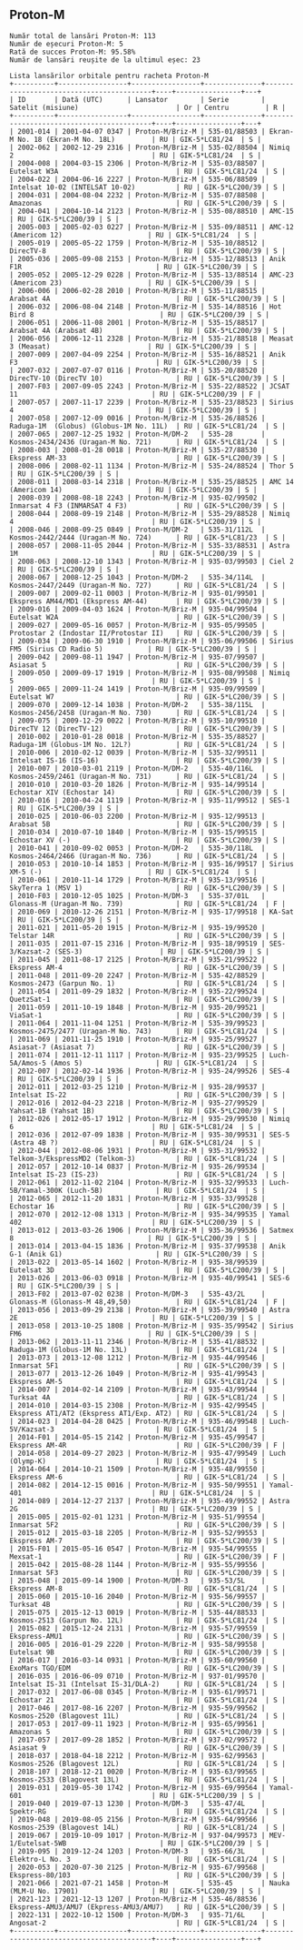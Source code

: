 ## Proton-M

    Număr total de lansări Proton-M: 113
    Număr de eșecuri Proton-M: 5
    Rată de succes Proton-M: 95.58%
    Număr de lansări reușite de la ultimul eșec: 23
    
    Lista lansărilor orbitale pentru racheta Proton-M
    +----------+-----------------+-----------------+--------------+------------------------------------------+----+----------------+---+
    | ID       | Dată (UTC)      | Lansator        | Serie        | Satelit (misiune)                        | Or | Centru         | R |
    +----------+-----------------+-----------------+--------------+------------------------------------------+----+----------------+---+
    | 2001-014 | 2001-04-07 0347 | Proton-M/Briz-M | 535-01/88503 | Ekran-M No. 18 (Ekran-M No. 18L)         | RU | GIK-5*LC81/24  | S |
    | 2002-062 | 2002-12-29 2316 | Proton-M/Briz-M | 535-02/88504 | Nimiq 2                                  | RU | GIK-5*LC81/24  | S |
    | 2004-008 | 2004-03-15 2306 | Proton-M/Briz-M | 535-03/88507 | Eutelsat W3A                             | RU | GIK-5*LC81/24  | S |
    | 2004-022 | 2004-06-16 2227 | Proton-M/Briz-M | 535-06/88509 | Intelsat 10-02 (INTELSAT 10-02)          | RU | GIK-5*LC200/39 | S |
    | 2004-031 | 2004-08-04 2232 | Proton-M/Briz-M | 535-07/88508 | Amazonas                                 | RU | GIK-5*LC200/39 | S |
    | 2004-041 | 2004-10-14 2123 | Proton-M/Briz-M | 535-08/88510 | AMC-15                                   | RU | GIK-5*LC200/39 | S |
    | 2005-003 | 2005-02-03 0227 | Proton-M/Briz-M | 535-09/88511 | AMC-12 (Americom 12)                     | RU | GIK-5*LC81/24  | S |
    | 2005-019 | 2005-05-22 1759 | Proton-M/Briz-M | 535-10/88512 | DirecTV-8                                | RU | GIK-5*LC200/39 | S |
    | 2005-036 | 2005-09-08 2153 | Proton-M/Briz-M | 535-12/88513 | Anik F1R                                 | RU | GIK-5*LC200/39 | S |
    | 2005-052 | 2005-12-29 0228 | Proton-M/Briz-M | 535-13/88514 | AMC-23 (Americom 23)                     | RU | GIK-5*LC200/39 | S |
    | 2006-006 | 2006-02-28 2010 | Proton-M/Briz-M | 535-11/88515 | Arabsat 4A                               | RU | GIK-5*LC200/39 | S |
    | 2006-032 | 2006-08-04 2148 | Proton-M/Briz-M | 535-14/88516 | Hot Bird 8                               | RU | GIK-5*LC200/39 | S |
    | 2006-051 | 2006-11-08 2001 | Proton-M/Briz-M | 535-15/88517 | Arabsat 4A (Arabsat 4B)                  | RU | GIK-5*LC200/39 | S |
    | 2006-056 | 2006-12-11 2328 | Proton-M/Briz-M | 535-21/88518 | Measat 3 (Measat)                        | RU | GIK-5*LC200/39 | S |
    | 2007-009 | 2007-04-09 2254 | Proton-M/Briz-M | 535-16/88521 | Anik F3                                  | RU | GIK-5*LC200/39 | S |
    | 2007-032 | 2007-07-07 0116 | Proton-M/Briz-M | 535-20/88520 | DirecTV-10 (DirecTV 10)                  | RU | GIK-5*LC200/39 | S |
    | 2007-F03 | 2007-09-05 2243 | Proton-M/Briz-M | 535-22/88522 | JCSAT 11                                 | RU | GIK-5*LC200/39 | F |
    | 2007-057 | 2007-11-17 2239 | Proton-M/Briz-M | 535-23/88523 | Sirius 4                                 | RU | GIK-5*LC200/39 | S |
    | 2007-058 | 2007-12-09 0016 | Proton-M/Briz-M | 535-26/88526 | Raduga-1M  (Globus) (Globus-1M No. 11L)  | RU | GIK-5*LC81/24  | S |
    | 2007-065 | 2007-12-25 1932 | Proton-M/DM-2   | 535-28       | Kosmos-2434/2436 (Uragan-M No. 721)      | RU | GIK-5*LC81/24  | S |
    | 2008-003 | 2008-01-28 0018 | Proton-M/Briz-M | 535-27/88530 | Ekspress AM-33                           | RU | GIK-5*LC200/39 | S |
    | 2008-006 | 2008-02-11 1134 | Proton-M/Briz-M | 535-24/88524 | Thor 5                                   | RU | GIK-5*LC200/39 | S |
    | 2008-011 | 2008-03-14 2318 | Proton-M/Briz-M | 535-25/88525 | AMC 14 (Americom 14)                     | RU | GIK-5*LC200/39 | S |
    | 2008-039 | 2008-08-18 2243 | Proton-M/Briz-M | 935-02/99502 | Inmarsat 4 F3 (INMARSAT 4 F3)            | RU | GIK-5*LC200/39 | S |
    | 2008-044 | 2008-09-19 2148 | Proton-M/Briz-M | 535-29/88528 | Nimiq 4                                  | RU | GIK-5*LC200/39 | S |
    | 2008-046 | 2008-09-25 0849 | Proton-M/DM-2   | 535-31/112L  | Kosmos-2442/2444 (Uragan-M No. 724)      | RU | GIK-5*LC81/23  | S |
    | 2008-057 | 2008-11-05 2044 | Proton-M/Briz-M | 535-33/88531 | Astra 1M                                 | RU | GIK-5*LC200/39 | S |
    | 2008-063 | 2008-12-10 1343 | Proton-M/Briz-M | 935-03/99503 | Ciel 2                                   | RU | GIK-5*LC200/39 | S |
    | 2008-067 | 2008-12-25 1043 | Proton-M/DM-2   | 535-34/114L  | Kosmos-2447/2449 (Uragan-M No. 727)      | RU | GIK-5*LC81/24  | S |
    | 2009-007 | 2009-02-11 0003 | Proton-M/Briz-M | 935-01/99501 | Ekspress AM44/MD1 (Ekspress AM-44)       | RU | GIK-5*LC200/39 | S |
    | 2009-016 | 2009-04-03 1624 | Proton-M/Briz-M | 935-04/99504 | Eutelsat W2A                             | RU | GIK-5*LC200/39 | S |
    | 2009-027 | 2009-05-16 0057 | Proton-M/Briz-M | 935-05/99505 | Protostar 2 (Indostar II/Protostar II)   | RU | GIK-5*LC200/39 | S |
    | 2009-034 | 2009-06-30 1910 | Proton-M/Briz-M | 935-06/99506 | Sirius FM5 (Sirius CD Radio 5)           | RU | GIK-5*LC200/39 | S |
    | 2009-042 | 2009-08-11 1947 | Proton-M/Briz-M | 935-07/99507 | Asiasat 5                                | RU | GIK-5*LC200/39 | S |
    | 2009-050 | 2009-09-17 1919 | Proton-M/Briz-M | 935-08/99508 | Nimiq 5                                  | RU | GIK-5*LC200/39 | S |
    | 2009-065 | 2009-11-24 1419 | Proton-M/Briz-M | 935-09/99509 | Eutelsat W7                              | RU | GIK-5*LC200/39 | S |
    | 2009-070 | 2009-12-14 1038 | Proton-M/DM-2   | 535-38/115L  | Kosmos-2456/2458 (Uragan-M No. 730)      | RU | GIK-5*LC81/24  | S |
    | 2009-075 | 2009-12-29 0022 | Proton-M/Briz-M | 935-10/99510 | DirecTV 12 (DirecTV-12)                  | RU | GIK-5*LC200/39 | S |
    | 2010-002 | 2010-01-28 0018 | Proton-M/Briz-M | 535-35/88527 | Raduga-1M (Globus-1M No. 12L?)           | RU | GIK-5*LC81/24  | S |
    | 2010-006 | 2010-02-12 0039 | Proton-M/Briz-M | 535-32/99511 | Intelsat IS-16 (IS-16)                   | RU | GIK-5*LC200/39 | S |
    | 2010-007 | 2010-03-01 2119 | Proton-M/DM-2   | 535-40/116L  | Kosmos-2459/2461 (Uragan-M No. 731)      | RU | GIK-5*LC81/24  | S |
    | 2010-010 | 2010-03-20 1826 | Proton-M/Briz-M | 935-14/99514 | Echostar XIV (Echostar 14)               | RU | GIK-5*LC200/39 | S |
    | 2010-016 | 2010-04-24 1119 | Proton-M/Briz-M | 935-11/99512 | SES-1                                    | RU | GIK-5*LC200/39 | S |
    | 2010-025 | 2010-06-03 2200 | Proton-M/Briz-M | 935-12/99513 | Arabsat 5B                               | RU | GIK-5*LC200/39 | S |
    | 2010-034 | 2010-07-10 1840 | Proton-M/Briz-M | 935-15/99515 | Echostar XV (-)                          | RU | GIK-5*LC200/39 | S |
    | 2010-041 | 2010-09-02 0053 | Proton-M/DM-2   | 535-30/118L  | Kosmos-2464/2466 (Uragan-M No. 736)      | RU | GIK-5*LC81/24  | S |
    | 2010-053 | 2010-10-14 1853 | Proton-M/Briz-M | 935-16/99517 | Sirius XM-5 (-)                          | RU | GIK-5*LC81/24  | S |
    | 2010-061 | 2010-11-14 1729 | Proton-M/Briz-M | 935-13/99516 | SkyTerra 1 (MSV 1)                       | RU | GIK-5*LC200/39 | S |
    | 2010-F03 | 2010-12-05 1025 | Proton-M/DM-3   | 535-37/01L   | Glonass-M (Uragan-M No. 739)             | RU | GIK-5*LC81/24  | F |
    | 2010-069 | 2010-12-26 2151 | Proton-M/Briz-M | 935-17/99518 | KA-Sat                                   | RU | GIK-5*LC200/39 | S |
    | 2011-021 | 2011-05-20 1915 | Proton-M/Briz-M | 935-19/99520 | Telstar 14R                              | RU | GIK-5*LC200/39 | S |
    | 2011-035 | 2011-07-15 2316 | Proton-M/Briz-M | 935-18/99519 | SES-3/Kazsat-2 (SES-3)                   | RU | GIK-5*LC200/39 | S |
    | 2011-045 | 2011-08-17 2125 | Proton-M/Briz-M | 935-21/99522 | Ekspress AM-4                            | RU | GIK-5*LC200/39 | S |
    | 2011-048 | 2011-09-20 2247 | Proton-M/Briz-M | 535-42/88529 | Kosmos-2473 (Garpun No. 1)               | RU | GIK-5*LC81/24  | S |
    | 2011-054 | 2011-09-29 1832 | Proton-M/Briz-M | 935-22/99524 | QuetzSat-1                               | RU | GIK-5*LC200/39 | S |
    | 2011-059 | 2011-10-19 1848 | Proton-M/Briz-M | 935-20/99521 | ViaSat-1                                 | RU | GIK-5*LC200/39 | S |
    | 2011-064 | 2011-11-04 1251 | Proton-M/Briz-M | 535-39/99523 | Kosmos-2475/2477 (Uragan-M No. 743)      | RU | GIK-5*LC81/24  | S |
    | 2011-069 | 2011-11-25 1910 | Proton-M/Briz-M | 935-25/99527 | Asiasat-7 (Asiasat 7)                    | RU | GIK-5*LC200/39 | S |
    | 2011-074 | 2011-12-11 1117 | Proton-M/Briz-M | 935-23/99525 | Luch-5A/Amos-5 (Amos 5)                  | RU | GIK-5*LC81/24  | S |
    | 2012-007 | 2012-02-14 1936 | Proton-M/Briz-M | 935-24/99526 | SES-4                                    | RU | GIK-5*LC200/39 | S |
    | 2012-011 | 2012-03-25 1210 | Proton-M/Briz-M | 935-28/99537 | Intelsat IS-22                           | RU | GIK-5*LC200/39 | S |
    | 2012-016 | 2012-04-23 2218 | Proton-M/Briz-M | 935-27/99529 | Yahsat-1B (Yahsat 1B)                    | RU | GIK-5*LC200/39 | S |
    | 2012-026 | 2012-05-17 1912 | Proton-M/Briz-M | 935-29/99530 | Nimiq 6                                  | RU | GIK-5*LC81/24  | S |
    | 2012-036 | 2012-07-09 1838 | Proton-M/Briz-M | 935-30/99531 | SES-5 (Astra 4B ?)                       | RU | GIK-5*LC81/24  | S |
    | 2012-044 | 2012-08-06 1931 | Proton-M/Briz-M | 935-31/99532 | Telkom-3/EkspressMD2 (Telkom-3)          | RU | GIK-5*LC81/24  | S |
    | 2012-057 | 2012-10-14 0837 | Proton-M/Briz-M | 935-26/99534 | Intelsat IS-23 (IS-23)                   | RU | GIK-5*LC81/24  | S |
    | 2012-061 | 2012-11-02 2104 | Proton-M/Briz-M | 935-32/99533 | Luch-5B/Yamal-300K (Luch-5B)             | RU | GIK-5*LC81/24  | S |
    | 2012-065 | 2012-11-20 1831 | Proton-M/Briz-M | 935-33/99528 | Echostar 16                              | RU | GIK-5*LC200/39 | S |
    | 2012-070 | 2012-12-08 1313 | Proton-M/Briz-M | 935-34/99535 | Yamal 402                                | RU | GIK-5*LC200/39 | S |
    | 2013-012 | 2013-03-26 1906 | Proton-M/Briz-M | 935-36/99536 | Satmex 8                                 | RU | GIK-5*LC200/39 | S |
    | 2013-014 | 2013-04-15 1836 | Proton-M/Briz-M | 935-37/99538 | Anik G-1 (Anik G1)                       | RU | GIK-5*LC200/39 | S |
    | 2013-022 | 2013-05-14 1602 | Proton-M/Briz-M | 935-38/99539 | Eutelsat 3D                              | RU | GIK-5*LC200/39 | S |
    | 2013-026 | 2013-06-03 0918 | Proton-M/Briz-M | 935-40/99541 | SES-6                                    | RU | GIK-5*LC200/39 | S |
    | 2013-F02 | 2013-07-02 0238 | Proton-M/DM-3   | 535-43/2L    | Glonass-M (Glonass-M 48,49,50)           | RU | GIK-5*LC81/24  | F |
    | 2013-056 | 2013-09-29 2138 | Proton-M/Briz-M | 935-39/99540 | Astra 2E                                 | RU | GIK-5*LC200/39 | S |
    | 2013-058 | 2013-10-25 1808 | Proton-M/Briz-M | 935-35/99542 | Sirius FM6                               | RU | GIK-5*LC200/39 | S |
    | 2013-062 | 2013-11-11 2346 | Proton-M/Briz-M | 535-41/88532 | Raduga-1M (Globus-1M No. 13L)            | RU | GIK-5*LC81/24  | S |
    | 2013-073 | 2013-12-08 1212 | Proton-M/Briz-M | 935-44/99546 | Inmarsat 5F1                             | RU | GIK-5*LC200/39 | S |
    | 2013-077 | 2013-12-26 1049 | Proton-M/Briz-M | 935-41/99543 | Ekspress AM-5                            | RU | GIK-5*LC81/24  | S |
    | 2014-007 | 2014-02-14 2109 | Proton-M/Briz-M | 935-43/99544 | Turksat 4A                               | RU | GIK-5*LC81/24  | S |
    | 2014-010 | 2014-03-15 2308 | Proton-M/Briz-M | 935-42/99545 | Ekspress AT1/AT2 (Ekspress AT1/Exp. AT2) | RU | GIK-5*LC81/24  | S |
    | 2014-023 | 2014-04-28 0425 | Proton-M/Briz-M | 935-46/99548 | Luch-5V/Kazsat-3                         | RU | GIK-5*LC81/24  | S |
    | 2014-F01 | 2014-05-15 2142 | Proton-M/Briz-M | 935-45/99547 | Ekspress AM-4R                           | RU | GIK-5*LC200/39 | F |
    | 2014-058 | 2014-09-27 2023 | Proton-M/Briz-M | 935-47/99549 | Luch (Olymp-K)                           | RU | GIK-5*LC81/24  | S |
    | 2014-064 | 2014-10-21 1509 | Proton-M/Briz-M | 935-48/99550 | Ekspress AM-6                            | RU | GIK-5*LC81/24  | S |
    | 2014-082 | 2014-12-15 0016 | Proton-M/Briz-M | 935-50/99551 | Yamal-401                                | RU | GIK-5*LC81/24  | S |
    | 2014-089 | 2014-12-27 2137 | Proton-M/Briz-M | 935-49/99552 | Astra 2G                                 | RU | GIK-5*LC200/39 | S |
    | 2015-005 | 2015-02-01 1231 | Proton-M/Briz-M | 935-51/99554 | Inmarsat 5F2                             | RU | GIK-5*LC200/39 | S |
    | 2015-012 | 2015-03-18 2205 | Proton-M/Briz-M | 935-52/99553 | Ekspress AM-7                            | RU | GIK-5*LC200/39 | S |
    | 2015-F01 | 2015-05-16 0547 | Proton-M/Briz-M | 935-54/99555 | Mexsat-1                                 | RU | GIK-5*LC200/39 | F |
    | 2015-042 | 2015-08-28 1144 | Proton-M/Briz-M | 935-55/99556 | Inmarsat 5F3                             | RU | GIK-5*LC200/39 | S |
    | 2015-048 | 2015-09-14 1900 | Proton-M/DM-3   | 935-53/5L    | Ekspress AM-8                            | RU | GIK-5*LC81/24  | S |
    | 2015-060 | 2015-10-16 2040 | Proton-M/Briz-M | 935-56/99557 | Turksat 4B                               | RU | GIK-5*LC200/39 | S |
    | 2015-075 | 2015-12-13 0019 | Proton-M/Briz-M | 535-44/88533 | Kosmos-2513 (Garpun No. 12L)             | RU | GIK-5*LC81/24  | S |
    | 2015-082 | 2015-12-24 2131 | Proton-M/Briz-M | 935-57/99559 | Ekspress-AMU1                            | RU | GIK-5*LC200/39 | S |
    | 2016-005 | 2016-01-29 2220 | Proton-M/Briz-M | 935-58/99558 | Eutelsat 9B                              | RU | GIK-5*LC200/39 | S |
    | 2016-017 | 2016-03-14 0931 | Proton-M/Briz-M | 935-60/99560 | ExoMars TGO/EDM                          | RU | GIK-5*LC200/39 | S |
    | 2016-035 | 2016-06-09 0710 | Proton-M/Briz-M | 937-01/99570 | Intelsat IS-31 (Intelsat IS-31/DLA-2)    | RU | GIK-5*LC81/24  | S |
    | 2017-032 | 2017-06-08 0345 | Proton-M/Briz-M | 935-61/99571 | Echostar 21                              | RU | GIK-5*LC81/24  | S |
    | 2017-046 | 2017-08-16 2207 | Proton-M/Briz-M | 935-59/99562 | Kosmos-2520 (Blagovest 11L)              | RU | GIK-5*LC81/24  | S |
    | 2017-053 | 2017-09-11 1923 | Proton-M/Briz-M | 935-65/99561 | Amazonas 5                               | RU | GIK-5*LC200/39 | S |
    | 2017-057 | 2017-09-28 1852 | Proton-M/Briz-M | 937-02/99572 | Asiasat 9                                | RU | GIK-5*LC200/39 | S |
    | 2018-037 | 2018-04-18 2212 | Proton-M/Briz-M | 935-62/99563 | Kosmos-2526 (Blagovest 12L)              | RU | GIK-5*LC81/24  | S |
    | 2018-107 | 2018-12-21 0020 | Proton-M/Briz-M | 935-63/99565 | Kosmos-2533 (Blagovest 13L)              | RU | GIK-5*LC81/24  | S |
    | 2019-031 | 2019-05-30 1742 | Proton-M/Briz-M | 935-69/99564 | Yamal-601                                | RU | GIK-5*LC200/39 | S |
    | 2019-040 | 2019-07-13 1230 | Proton-M/DM-3   | 535-47/4L    | Spektr-RG                                | RU | GIK-5*LC81/24  | S |
    | 2019-048 | 2019-08-05 2156 | Proton-M/Briz-M | 935-64/99566 | Kosmos-2539 (Blagovest 14L)              | RU | GIK-5*LC81/24  | S |
    | 2019-067 | 2019-10-09 1017 | Proton-M/Briz-M | 937-04/99573 | MEV-1/Eutelsat-5WB                       | RU | GIK-5*LC200/39 | S |
    | 2019-095 | 2019-12-24 1203 | Proton-M/DM-3   | 935-66/3L    | Elektro-L No. 3                          | RU | GIK-5*LC81/24  | S |
    | 2020-053 | 2020-07-30 2125 | Proton-M/Briz-M | 935-67/99568 | Ekspress-80/103                          | RU | GIK-5*LC200/39 | S |
    | 2021-066 | 2021-07-21 1458 | Proton-M        | 535-45       | Nauka (MLM-U No. 17901)                  | RU | GIK-5*LC200/39 | S |
    | 2021-123 | 2021-12-13 1207 | Proton-M/Briz-M | 535-46/88536 | Ekspress-AMU3/AMU7 (Ekpress-AMU3/AMU7)   | RU | GIK-5*LC200/39 | S |
    | 2022-131 | 2022-10-12 1500 | Proton-M/DM-3   | 935-71/6L    | Angosat-2                                | RU | GIK-5*LC81/24  | S |
    +----------+-----------------+-----------------+--------------+------------------------------------------+----+----------------+---+
    

